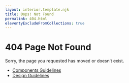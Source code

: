 ```yaml
---
layout: interior.template.njk
title: Oops! Not Found
permalink: 404.html
eleventyExcludeFromCollections: true
---
```


# 404 Page Not Found

Sorry, the page you requested has moved or doesn’t exist.

- [Components Guidelines](/components/readme)
- [Design Guidelines](/design-guidelines/color)

